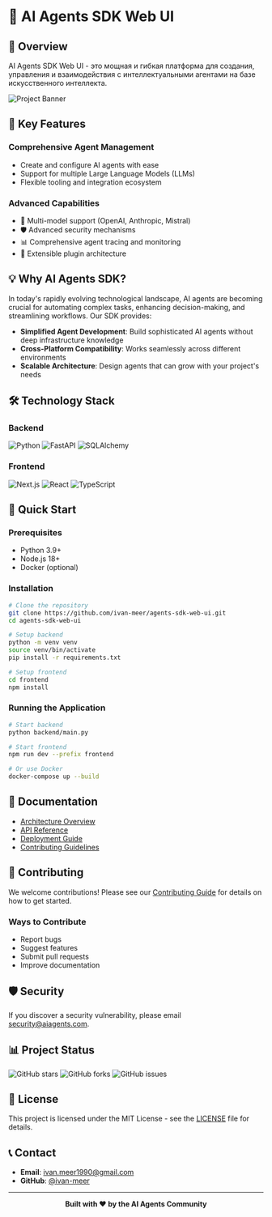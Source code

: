 # 🤖 AI Agents SDK Web UI

## 🌟 Overview

AI Agents SDK Web UI - это мощная и гибкая платформа для создания, управления и взаимодействия с интеллектуальными агентами на базе искусственного интеллекта.

![Project Banner](./docs/banner.jpg)

## 🚀 Key Features

### Comprehensive Agent Management
- Create and configure AI agents with ease
- Support for multiple Large Language Models (LLMs)
- Flexible tooling and integration ecosystem

### Advanced Capabilities
- 🧠 Multi-model support (OpenAI, Anthropic, Mistral)
- 🛡️ Advanced security mechanisms
- 📊 Comprehensive agent tracing and monitoring
- 🔌 Extensible plugin architecture

## 💡 Why AI Agents SDK?

In today's rapidly evolving technological landscape, AI agents are becoming crucial for automating complex tasks, enhancing decision-making, and streamlining workflows. Our SDK provides:

- **Simplified Agent Development**: Build sophisticated AI agents without deep infrastructure knowledge
- **Cross-Platform Compatibility**: Works seamlessly across different environments
- **Scalable Architecture**: Design agents that can grow with your project's needs

## 🛠 Technology Stack

### Backend
![Python](https://img.shields.io/badge/Python-3.9+-blue?style=for-the-badge&logo=python)
![FastAPI](https://img.shields.io/badge/FastAPI-0.68.0-green?style=for-the-badge&logo=fastapi)
![SQLAlchemy](https://img.shields.io/badge/SQLAlchemy-1.4+-red?style=for-the-badge)

### Frontend
![Next.js](https://img.shields.io/badge/Next.js-14+-black?style=for-the-badge&logo=next.js)
![React](https://img.shields.io/badge/React-18+-blue?style=for-the-badge&logo=react)
![TypeScript](https://img.shields.io/badge/TypeScript-5+-white?style=for-the-badge&logo=typescript)

## 🚀 Quick Start

### Prerequisites
- Python 3.9+
- Node.js 18+
- Docker (optional)

### Installation

```bash
# Clone the repository
git clone https://github.com/ivan-meer/agents-sdk-web-ui.git
cd agents-sdk-web-ui

# Setup backend
python -m venv venv
source venv/bin/activate
pip install -r requirements.txt

# Setup frontend
cd frontend
npm install
```

### Running the Application

```bash
# Start backend
python backend/main.py

# Start frontend
npm run dev --prefix frontend

# Or use Docker
docker-compose up --build
```

## 📘 Documentation

- [Architecture Overview](docs/ARCHITECTURE.md)
- [API Reference](docs/API.md)
- [Deployment Guide](docs/DEPLOYMENT.md)
- [Contributing Guidelines](CONTRIBUTING.md)

## 🤝 Contributing

We welcome contributions! Please see our [Contributing Guide](CONTRIBUTING.md) for details on how to get started.

### Ways to Contribute
- Report bugs
- Suggest features
- Submit pull requests
- Improve documentation

## 🛡️ Security

If you discover a security vulnerability, please email security@aiagents.com.

## 📊 Project Status

![GitHub stars](https://img.shields.io/github/stars/ivan-meer/agents-sdk-web-ui?style=social)
![GitHub forks](https://img.shields.io/github/forks/ivan-meer/agents-sdk-web-ui?style=social)
![GitHub issues](https://img.shields.io/github/issues/ivan-meer/agents-sdk-web-ui)

## 📜 License

This project is licensed under the MIT License - see the [LICENSE](LICENSE) file for details.

## 📞 Contact

- **Email**: ivan.meer1990@gmail.com
- **GitHub**: [@ivan-meer](https://github.com/ivan-meer)

---

<p align="center">
    <strong>Built with ❤️ by the AI Agents Community</strong>
</p>
